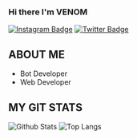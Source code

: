 ### Hi there  I'm VENOM

[![Instagram Badge](https://img.shields.io/badge/rebaz.luqman.hamd-blueviolet?style=plastic-square&logo=instagram&logoColor=white&linkhttps://https://www.instagram.com/mansur_bndyan/)](https://www.instagram.com/mansur_bndyan/)
[![Twitter Badge](https://img.shields.io/badge/rebazluqmanhamd-blue?style=plastic-square&logo=twitter&logoColor=white&link=https://www.twitter.com/codingpotter)](https://twitter.com/mansur_bndyan)

## ABOUT ME
-  Bot Developer
-  Web Developer

## MY GIT STATS
![Github Stats](https://github-readme-stats.vercel.app/api?username=DrBOYKA&count_private=true&show_icons=true&include_all_commits=true)
![Top Langs](https://github-readme-stats.vercel.app/api/top-langs/?username=DrBOYKA&hide=TeX&layout=compact)

